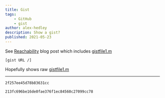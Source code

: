 ```yaml
---
title: Gist
tags:
    - GitHub
    - gist
author: alex-hedley
description: Show a gist?
published: 2021-05-23
---
```


<?# IncludeCode https://gist.githubusercontent.com/AlexHedley/2f257ee45d78b83631cc/raw/213fc696be16de0fae376f1ec84560c27099cc78/gistfile1.m /?>

See [Reachability](https://alexhedley.wordpress.com/2014/09/20/reachability/) blog post which includes [gistfile1.m](https://gist.github.com/AlexHedley/2f257ee45d78b83631cc#file-gistfile1-m)

`[gist URL /]`

Hopefully shows raw [gistfile1.m](https://gist.githubusercontent.com/AlexHedley/2f257ee45d78b83631cc/raw/213fc696be16de0fae376f1ec84560c27099cc78/gistfile1.m)

---

`2f257ee45d78b83631cc`

<?# Gist 2f257ee45d78b83631cc /?>

`213fc696be16de0fae376f1ec84560c27099cc78`

<?# Gist 213fc696be16de0fae376f1ec84560c27099cc78 /?>
